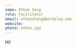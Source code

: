 ```yaml
---
name: Ethan Zang
role: Facilitator
email: ethanzhang@berkeley.edu
website:
photo: ethan.jpg 
---
```


Hi!
